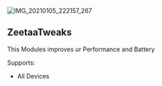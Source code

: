 ![IMG_20210105_222157_267](https://user-images.githubusercontent.com/67799176/103706233-6f91f780-4fa4-11eb-877c-5d47a1c27cdb.jpg)

## ZeetaaTweaks

This Modules improves ur Performance and Battery 

Supports:
- All Devices

